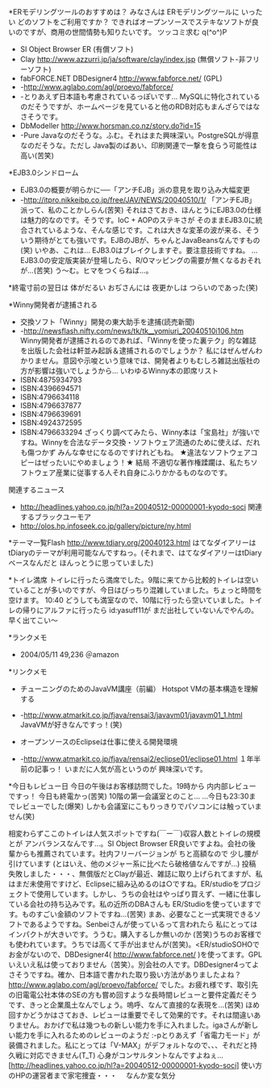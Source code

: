 *ERモデリングツールのおすすめは？
みなさんは ERモデリングツールに いったい どのソフトをご利用ですか？ できればオープンソースでステキなソフトが良いのですが、商用の世間情勢も知りたいです。
ツッコミ求む q(^o^)P

* SI Object Browser ER (有償ソフト)
* Clay http://www.azzurri.jp/ja/software/clay/index.jsp (無償ソフト-非フリーソフト)
* fabFORCE.NET DBDesigner4 http://www.fabforce.net/ (GPL)
* -http://www.aglabo.com/agl/proevo/fabforce/
* -とりあえず日本語も考慮されているっぽいです… MySQLに特化されているのだそうですが、ホームページを見ていると他のRDB対応もまんざらではなさそうです。
* DbModeller http://www.horsman.co.nz/story.do?id=15
* -Pure Javaなのだそうな。ふむ。それはまた興味深い。PostgreSQLが得意なのだそうな。ただし Java製のばあい、印刷関連で一撃を食らう可能性は高い(苦笑)

*EJB3.0シンドローム
* EJB3.0の概要が明らかに──「アンチEJB」派の意見を取り込み大幅変更
* -http://itpro.nikkeibp.co.jp/free/JAV/NEWS/20040510/1/
「アンチEJB」派って、私のことかしらん(苦笑) それはさておき、ほんとうにEJB3.0の仕様は魅力的なのです。そうです。IoC + AOPのステキさが そのままEJB3.0に統合されているような、そんな感じです。これは大きな変革の波が来る、そういう期待がとても強いです。EJBのJBが、ちゃんとJavaBeansなんですもの(笑)
いやあ、これは… EJB3.0はブレイクしますぞ。要注意技術ですね。
…EJB3.0の安定版実装が登場したら、R/Oマッピングの需要が無くなるおそれが…(苦笑) う～む。ヒマをつくらねば…。

*終電寸前の翌日は 体がだるい
おぢさんには 夜更かしは つらいのであった(笑)

*Winny開発者が逮捕される
* 交換ソフト「Winny」開発の東大助手を逮捕(読売新聞)
* -http://newsflash.nifty.com/news/tk/tk__yomiuri_20040510i106.htm
Winny開発者が逮捕されるのであれば、「Winnyを使った裏テク」的な雑誌を出版した会社は軒並み起訴＆逮捕されるのでしょうか？ 私にはぜんぜんわかりません。意図や示唆という意味では、開発者よりもむしろ雑誌出版社の方が影響は強いでしょうから… 
いわゆるWinny本の即席リスト
* ISBN:4875934793
* ISBN:4396694571
* ISBN:4796634118
* ISBN:4796637877
* ISBN:4796639691
* ISBN:4924372595
* ISBN:4796633294
ざっくり調べてみたら、Winny本は「宝島社」が強いですね。Winnyを合法なデータ交換・ソフトウェア流通のために使えば、だれも傷つかず みんな幸せになるのですけれどもね。
★違法なソフトウェアコピーはぜったいにやめましょう！★ 結局 不適切な著作権蹂躙は、私たちソフトウェア産業に従事する人それ自身にふりかかるものなのです。

関連するニュース
* http://headlines.yahoo.co.jp/hl?a=20040512-00000001-kyodo-soci
関連するブラックユーモア
* http://olos.hp.infoseek.co.jp/gallery/picture/ny.html

*テーマ一覧Flash
http://www.tdiary.org/20040123.html
はてなダイアリーは tDiaryのテーマが利用可能なんですねっ。(それまで、はてなダイアリーはtDiaryベースなんだと ほんっとうに思っていました)

*トイレ満席
トイレに行ったら満席でした。9階に来てから比較的トイレは空いていることが多いのですが、今日はびっちり混雑していました。ちょっと時間を空けます。
10:40 どうしても満室なので、10階に行ったら空いていました。トイレの帰りにアルファに行ったら id:yasuff11が まだ出社していないんでやんの。早く出てこい～

*ランクメモ
* 2004/05/11 49,236 ＠amazon

*リンクメモ
* チューニングのためのJavaVM講座（前編） Hotspot VMの基本構造を理解する
* -http://www.atmarkit.co.jp/fjava/rensai3/javavm01/javavm01_1.html
JavaVMが好きなんですっ！(笑)

* オープンソースのEclipseは仕事に使える開発環境
* -http://www.atmarkit.co.jp/fjava/rensai2/eclipse01/eclipse01.html
１年半前の記事っ！ いまだに人気が高というのが 興味深いです。

*今日もレビュー日
今日の午後はお客様訪問でした。19時から 内内部レビューですっ！ 今日も終電かっ(苦笑) 10階の第一会議室とのこと…
…今日も23:30までレビューでした(爆笑) しかも会議室にこもりっきりでパソコンには触っていません(笑)

相変わらずここのトイレは人気スポットですね(￣ー￣)収容人数とトイレの規模とが アンバランスなんです…。SI Object Browser ER良いですよね。会社の後輩からも推薦されています。社内フリーバージョンが ちと高額なので 少し腰が引けています (とはいえ、他のメジャー系に比べたら破格値なんですが…) 投稿失敗しました・・・、無償版だとClayが最近、雑誌に取り上げられてますが、私はまだ未使用ですけど、Eclipseに組み込めるのは○ですね。ER/studioをプロジェクトで使用しています。しかし、うちの会社はやっぱり買えず、一緒に仕事している会社の持ち込みです。私の近所のDBAさんも ER/Studioを使っていますです。ものすごい金額のソフトですね…(苦笑) まあ、必要なこと一式実現できるソフトであるようですね。Senbeiさんが使っているって言われたら 私にとってはインパクトが大きいです。ううむ。購入するしか無いのか (苦笑)うちのお客様でも使われています。うちでは高くて手が出ませんが(苦笑)。<ER/studioSOHOでお金がないので、DBDesigner4( http://www.fabforce.net/ )を使ってます。GPLいえいえ私は使っておりません（苦笑）。別会社の人です。DBDesigner4ってよさそうですね。確か、日本語で書かれた取り扱い方法がありましたよね？http://www.aglabo.com/agl/proevo/fabforce/ でした。お疲れ様です、取引先の旧電電公社本体のSEの方も嘗め回すような長時間レビューと要件定義だそうです、きっと企業風土なんでしょう。嗚呼、なんて直接的な表現を…(苦笑) ほめ回すかどうかはさておき、レビューは重要でそして効果的です。それは間違いありません。おかげで私は幾つもの新しい能力を手に入れました。igaさんが新しい能力を手に入れるためのレビューのようだ :-pとりあえず「省電力モード」が装備されました。私にとっては「V-MAX」がデフォルトなので、、、それだと持久戦に対応できません(T_T) 心身がコンサルタントなんですよねぇ…[http://headlines.yahoo.co.jp/hl?a=20040512-00000001-kyodo-soci] 使い方のHPの運営者まで家宅捜査・・・　 なんか変な気分

